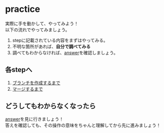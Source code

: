 # practice

実際に手を動かして、やってみよう！  
以下の流れでやってみましょう。
1. stepに記載されている内容をまずはやってみる。
2. 不明な箇所があれば、**自分で調べてみる**
3. 調べてもわからなければ、[answer](../answer)を確認しましょう。

## 各stepへ

1. [ブランチを作成するまで](./step01/untilCreateBranch.md)
2. [マージするまで](./step02/untilMerge.md)

## どうしてもわからなくなったら

[answer](/public/docs/training/answer/README.md)を見に行きましょう！  
答えを確認しても、その操作の意味をちゃんと理解してから先に進みましょう！
